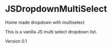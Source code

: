 # JSDropdownMultiSelect
Home made dropdown with multiselect

This is a vanilla JS multi select dropdown list.

Version 0.1
